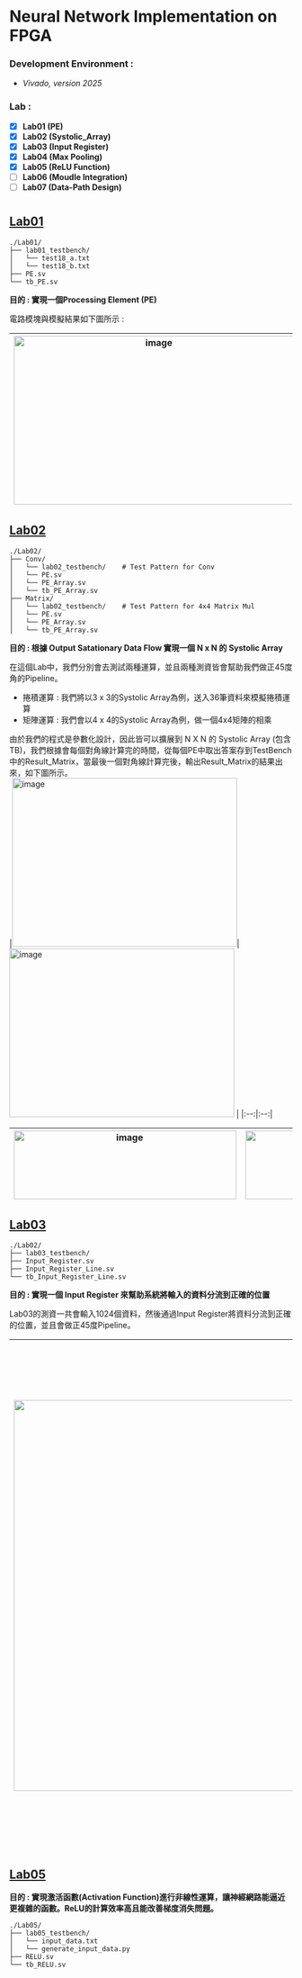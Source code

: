 # Neural Network Implementation on FPGA  

### Development Environment : 
- *Vivado, version 2025*   


### Lab : 
- [x] **Lab01 (PE)**
- [X] **Lab02 (Systolic_Array)**
- [X] **Lab03 (Input Register)**
- [X] **Lab04 (Max Pooling)**
- [X] **Lab05 (ReLU Function)**
- [ ] **Lab06 (Moudle Integration)**
- [ ] **Lab07 (Data-Path Design)**

# 

## [Lab01](./Lab01) 
```
./Lab01/
├── lab01_testbench/  
│   └── test18_a.txt  
│   └── test18_b.txt  
├── PE.sv                        
└── tb_PE.sv    
```
**目的 : 實現一個Processing Element (PE)**  
  
電路模塊與模擬結果如下圖所示 :  
   
| <img width="500" height="300" alt="image" src="https://github.com/user-attachments/assets/5e62ab76-81d2-4af2-ba27-ad5c3426a452" /> | <img width="850" height="300" alt="image" src="https://github.com/user-attachments/assets/53c84f2c-fce0-4ab7-8ba9-ab60e7877d22" /> | 
|:--:|:--:|

  
## [Lab02](./Lab02)  
```
./Lab02/
├── Conv/
│   └── lab02_testbench/    # Test Pattern for Conv  
│   └── PE.sv  
│   └── PE_Array.sv                          
│   └── tb_PE_Array.sv
├── Matrix/
│   └── lab02_testbench/    # Test Pattern for 4x4 Matrix Mul  
│   └── PE.sv  
│   └── PE_Array.sv                          
│   └── tb_PE_Array.sv
```
**目的 : 根據 Output Satationary Data Flow 實現一個 N x N 的 Systolic Array**  

在這個Lab中，我們分別會去測試兩種運算，並且兩種測資皆會幫助我們做正45度角的Pipeline。  
- 捲積運算 : 我們將以3 x 3的Systolic Array為例，送入36筆資料來模擬捲積運算      
- 矩陣運算 : 我們會以4 x 4的Systolic Array為例，做一個4x4矩陣的相乘    
  
由於我們的程式是參數化設計，因此皆可以擴展到 N X N 的 Systolic Array (包含TB)，我們根據會每個對角線計算完的時間，從每個PE中取出答案存到TestBench中的Result_Matrix，當最後一個對角線計算完後，輸出Result_Matrix的結果出來，如下圖所示。     
|<img width="400" height="300" alt="image" src="https://github.com/user-attachments/assets/8a61552b-3ed4-4f5b-b446-6df64ff81c02" />| <img width="400" height="300" alt="image" src="https://github.com/user-attachments/assets/0d876759-43a4-452e-a230-998179423ac7" /> |
|:--:|:--:|
  
|<img width="396" height="122" alt="image" src="https://github.com/user-attachments/assets/f84de17b-4e7e-4d5a-b7ee-9c4b7e2767ed" /> | <img width="396" height="122" alt="image" src="https://github.com/user-attachments/assets/24f55342-2242-4b7b-bfc0-909e20f0f8c2" />|
|:--:|:--:|


   

## [Lab03](./Lab03)  
```
./Lab02/
├── lab03_testbench/    
├── Input_Register.sv  
├── Input_Register_Line.sv                          
└── tb_Input_Register_Line.sv  
```
**目的 : 實現一個 Input Register 來幫助系統將輸入的資料分流到正確的位置**  

Lab03的測資一共會輸入1024個資料，然後通過Input Register將資料分流到正確的位置，並且會做正45度Pipeline。    
  
| <img width="1615" height="695" alt="image" src="https://github.com/user-attachments/assets/a2dc9a1e-f869-49bf-9b0c-096cf3489972" /> |<img width="1800" height="900" alt="image" src="https://github.com/user-attachments/assets/0069a1f6-8895-4efb-a442-d51d591f7f14" />|
|:--:|:--:|



## [Lab05](./Lab05)  

**目的 : 實現激活函數(Activation Function)進行非線性運算，讓神經網路能逼近更複雜的函數。ReLU的計算效率高且能改善梯度消失問題。**  
```
./Lab05/
├── lab05_testbench/  
│   └── input_data.txt  
│   └── generate_input_data.py
├── RELU.sv                        
└── tb_RELU.sv   
```
